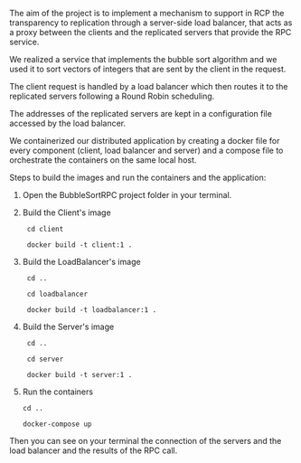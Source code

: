 The aim of the project is to implement a mechanism to support in RCP the transparency to replication through a server-side load balancer, that acts as a proxy between the clients and the replicated servers that provide
the RPC service.

We realized a service that implements the bubble sort algorithm and we used it to sort vectors of integers that are sent by the client in the request.

The client request is handled by a load balancer which then routes it to the replicated servers following a Round Robin scheduling.

The addresses of the replicated servers are kept in a configuration file accessed by the load balancer. 

We containerized our distributed application by creating a docker file for every component (client, load balancer and server) and a compose file to orchestrate the containers on the same local host.

Steps to build the images and run the containers and the application:

1. Open the BubbleSortRPC project folder in your terminal.

2. Build the Client's image
   
        cd client
   
        docker build -t client:1 .

3. Build the LoadBalancer's image
   
        cd ..
   
        cd loadbalancer
   
        docker build -t loadbalancer:1 .

4. Build the Server's image
   
        cd ..
   
        cd server
   
        docker build -t server:1 .

5. Run the containers
   
	   cd ..
   
	   docker-compose up

Then you can see on your terminal the connection of the servers and the load balancer and the results of the RPC call.





